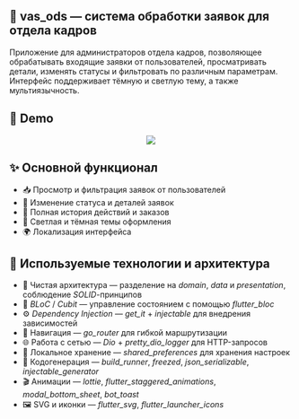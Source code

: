 ## 📄 vas_ods — система обработки заявок для отдела кадров

Приложение для администраторов отдела кадров, позволяющее обрабатывать входящие заявки от пользователей, просматривать детали, изменять статусы и   фильтровать по различным параметрам. Интерфейс поддерживает тёмную и светлую тему, а также мультиязычность.

## 📱 Demo

<p align="center"> <img src="assets/demo/demo.gif" heigh="550" /> </p>

## ✨ Основной функционал

- 📥 Просмотр и фильтрация заявок от пользователей  
- 🔄 Изменение статуса и деталей заявок  
- 🧾 Полная история действий и заказов  
- 🎨 Светлая и тёмная темы оформления  
- 🌍 Локализация интерфейса  

## 🧠 Используемые технологии и архитектура

- 🧩 Чистая архитектура — разделение на *domain*, *data* и *presentation*, соблюдение *SOLID*-принципов  
- 🧠 *BLoC* / *Cubit* — управление состоянием с помощью *flutter_bloc*  
- ⚙️ *Dependency Injection* — *get_it* + *injectable* для внедрения зависимостей  
- 🔁 Навигация — *go_router* для гибкой маршрутизации  
- 🌐 Работа с сетью — *Dio* + *pretty_dio_logger* для HTTP-запросов  
- 💾 Локальное хранение — *shared_preferences* для хранения настроек  
- 🧙 Кодогенерация — *build_runner*, *freezed*, *json_serializable*, *injectable_generator*  
- 🎬 Анимации — *lottie*, *flutter_staggered_animations*, *modal_bottom_sheet*, *bot_toast*  
- 🖼 SVG и иконки — *flutter_svg*, *flutter_launcher_icons*  

